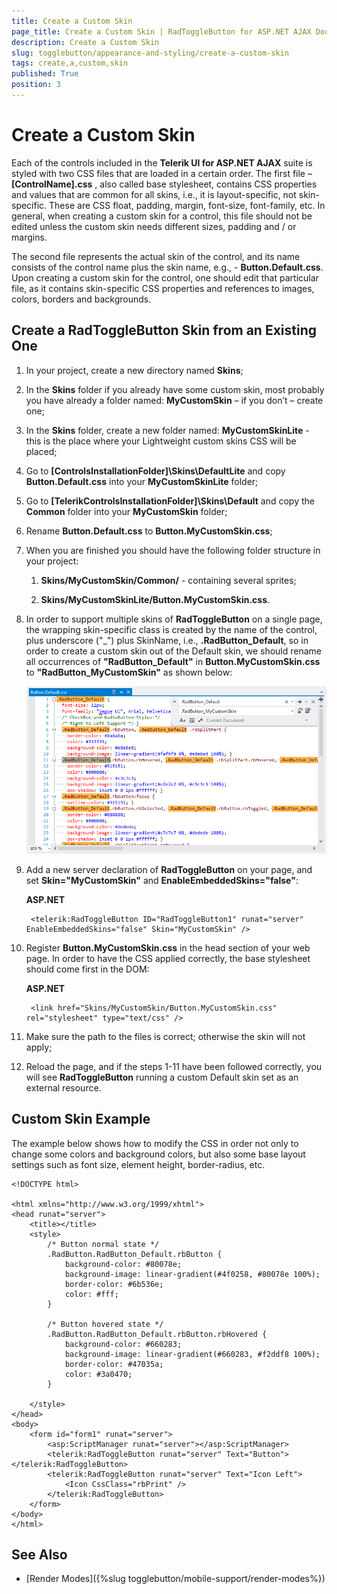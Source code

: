 ```yaml
---
title: Create a Custom Skin
page_title: Create a Custom Skin | RadToggleButton for ASP.NET AJAX Documentation
description: Create a Custom Skin
slug: togglebutton/appearance-and-styling/create-a-custom-skin
tags: create,a,custom,skin
published: True
position: 3
---
```


# Create a Custom Skin

Each of the controls included in the **Telerik UI for ASP.NET AJAX** suite is styled with two CSS files that are loaded in a certain order. The first file – **[ControlName].css** , also called base stylesheet, contains CSS properties and values that are common for all skins, i.e., it is layout-specific, not skin-specific. These are CSS float, padding, margin, font-size, font-family, etc. In general, when creating a custom skin for a control, this file should not be edited unless the custom skin needs different sizes, padding and / or margins.

The second file represents the actual skin of the control, and its name consists of the control name plus the skin name, e.g., - **Button.Default.css**. Upon creating a custom skin for the control, one should edit that particular file, as it contains skin-specific CSS properties and references to images, colors, borders and backgrounds.

## Create a RadToggleButton Skin from an Existing One

1. In your project, create a new directory named **Skins**;

1. In the **Skins** folder if you already have some custom skin, most probably you have already a folder named: **MyCustomSkin** – if you don’t – create one;

1. In the **Skins** folder, create a new folder named: **MyCustomSkinLite** - this is the place where your Lightweight custom skins CSS will be placed; 

1. Go to **[ControlsInstallationFolder]\Skins\DefaultLite** and copy **Button.Default.css** into your **MyCustomSkinLite** folder;

1. Go to **[TelerikControlsInstallationFolder]\Skins\Default** and copy the **Common** folder into your **MyCustomSkin** folder;

1. Rename **Button.Default.css** to **Button.MyCustomSkin.css**;

1. When you are finished you should have the following folder structure in your project:

	1. **Skins/MyCustomSkin/Common/** - containing several sprites;

	1. **Skins/MyCustomSkinLite/Button.MyCustomSkin.css**.

1. In order to support multiple skins of **RadToggleButton** on a single page, the wrapping skin-specific class is created by the name of the control, plus underscore ("_") plus SkinName, i.e., **.RadButton_Default**, so in order to create a custom skin out of the Default skin, we should rename all occurrences of **"RadButton_Default"** in **Button.MyCustomSkin.css** to **"RadButton_MyCustomSkin"** as shown below:

	![Rename Button Light](images/RenameButtonLight.png)

1. Add a new server declaration of **RadToggleButton** on your page, and set **Skin="MyCustomSkin"** and **EnableEmbeddedSkins="false"**:

	**ASP.NET**

		<telerik:RadToggleButton ID="RadToggleButton1" runat="server" EnableEmbeddedSkins="false" Skin="MyCustomSkin" />

1. Register **Button.MyCustomSkin.css** in the head section of your web page. In order to have the CSS applied correctly, the base stylesheet should come first in the DOM:

	**ASP.NET**

		<link href="Skins/MyCustomSkin/Button.MyCustomSkin.css" rel="stylesheet" type="text/css" />

1. Make sure the path to the files is correct; otherwise the skin will not apply;

1. Reload the page, and if the steps 1-11 have been followed correctly, you will see **RadToggleButton** running a custom Default skin set as an external resource.

## Custom Skin Example

The example below shows how to modify the CSS in order not only to change some colors and background colors, but also some base layout settings such as font size, element height, border-radius, etc.

````ASP.NET
<!DOCTYPE html>

<html xmlns="http://www.w3.org/1999/xhtml">
<head runat="server">
	<title></title>
	<style>
		/* Button normal state */
		.RadButton.RadButton_Default.rbButton {
			background-color: #80078e;
			background-image: linear-gradient(#4f0258, #80078e 100%);
			border-color: #6b536e;
			color: #fff;
		}

		/* Button hovered state */
		.RadButton.RadButton_Default.rbButton.rbHovered {
			background-color: #660283;
			background-image: linear-gradient(#660283, #f2ddf8 100%);
			border-color: #47035a;
			color: #3a0470;
		}

	</style>
</head>
<body>
	<form id="form1" runat="server">
		<asp:ScriptManager runat="server"></asp:ScriptManager>
		<telerik:RadToggleButton runat="server" Text="Button"></telerik:RadToggleButton>
		<telerik:RadToggleButton runat="server" Text="Icon Left">
			<Icon CssClass="rbPrint" />
		</telerik:RadToggleButton>
	</form>
</body>
</html>
````

## See Also

 * [Render Modes]({%slug togglebutton/mobile-support/render-modes%})
